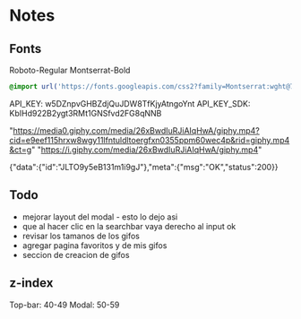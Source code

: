 # Notes

## Fonts

Roboto-Regular
Montserrat-Bold

```css
@import url('https://fonts.googleapis.com/css2?family=Montserrat:wght@700&family=Roboto&display=swap');
```


API_KEY: w5DZnpvGHBZdjQuJDW8TfKjyAtngoYnt
API_KEY_SDK: KbIHd922B2ygt3RMt1GNSfvd2FG8qNNB


"https://media0.giphy.com/media/26xBwdIuRJiAIqHwA/giphy.mp4?cid=e9eef115hrxw8wgy11lfntuldltoergfxn0355ppm60wec4p&rid=giphy.mp4&ct=g"
"https://i.giphy.com/media/26xBwdIuRJiAIqHwA/giphy.mp4"

{"data":{"id":"JLTO9y5eB131m1i9gJ"},"meta":{"msg":"OK","status":200}}

## Todo
- mejorar layout del modal - esto lo dejo asi
- que al hacer clic en la searchbar vaya derecho al input ok
- revisar los tamanos de los gifos
- agregar pagina favoritos y de mis gifos
- seccion de creacion de gifos

## z-index



Top-bar: 40-49
Modal: 50-59